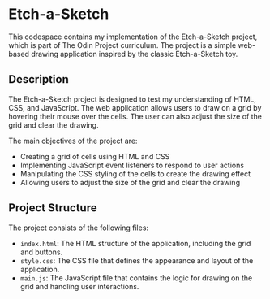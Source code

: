 
# Etch-a-Sketch

This codespace contains my implementation of the Etch-a-Sketch project, which is part of The Odin Project curriculum. The project is a simple web-based drawing application inspired by the classic Etch-a-Sketch toy.

## Description

The Etch-a-Sketch project is designed to test my understanding of HTML, CSS, and JavaScript. The web application allows users to draw on a grid by hovering their mouse over the cells. The user can also adjust the size of the grid and clear the drawing.

The main objectives of the project are:

- Creating a grid of cells using HTML and CSS
- Implementing JavaScript event listeners to respond to user actions
- Manipulating the CSS styling of the cells to create the drawing effect
- Allowing users to adjust the size of the grid and clear the drawing

## Project Structure

The project consists of the following files:

- `index.html`: The HTML structure of the application, including the grid and buttons.
- `style.css`: The CSS file that defines the appearance and layout of the application.
- `main.js`: The JavaScript file that contains the logic for drawing on the grid and handling user interactions.
